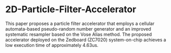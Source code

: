 # 2D-Particle-Filter-Accelerator
This paper proposes a particle filter accelerator that employs a cellular automata-based pseudo-random number generator and an improved systematic resampler based on the Vose Alias method.  The proposed accelerator deployed on the Zedboard (ZC7020) system-on-chip achieves a low execution time of approximately 4.63us.
